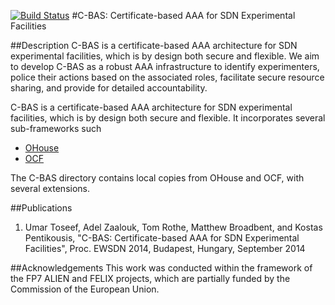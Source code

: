 
[![Build Status](https://travis-ci.org/umartoseef/C-BAS-framework.svg?branch=master)](https://travis-ci.org/umartoseef/C-BAS-framework)
#C-BAS: Certificate-based AAA for SDN Experimental Facilities

##Description
C-BAS is a certificate-based AAA architecture for SDN experimental facilities, which is by design both secure and flexible. We aim to develop C-BAS as a robust AAA infrastructure to identify experimenters, police their actions based on the associated roles, facilitate secure resource sharing, and provide for detailed accountability. 

C-BAS is a certificate-based AAA architecture for SDN experimental facilities, which is by design both secure and
flexible. It incorporates several sub-frameworks such 

- [OHouse](https://github.com/motine/Ohouse) 
- [OCF](https://github.com/fp7-ofelia/ocf) 

The C-BAS directory contains local copies from OHouse and OCF, with several extensions. 

##Publications
1. Umar Toseef, Adel Zaalouk, Tom Rothe, Matthew Broadbent, and Kostas Pentikousis, "C-BAS: Certificate-based AAA for SDN Experimental Facilities", Proc. EWSDN 2014, Budapest, Hungary, September 2014

##Acknowledgements
This work was conducted within the framework of the FP7 ALIEN and FELIX projects, which are partially funded by the Commission of the European Union.

   
